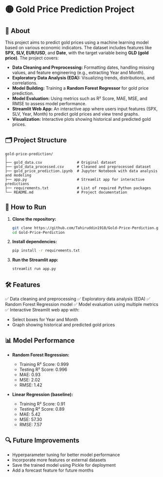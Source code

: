 # 🟡 Gold Price Prediction Project

## 📌 About

This project aims to predict gold prices using a machine learning model based on various economic indicators. The dataset includes features like **SPX, SLV, EUR/USD**, and **Date**, with the target variable being **GLD (gold price)**. The project covers:

* **Data Cleaning and Preprocessing:** Formatting dates, handling missing values, and feature engineering (e.g., extracting Year and Month).
* **Exploratory Data Analysis (EDA):** Visualizing trends, distributions, and correlations.
* **Model Building:** Training a **Random Forest Regressor** for gold price prediction.
* **Model Evaluation:** Using metrics such as R² Score, MAE, MSE, and RMSE to assess model performance.
* **Streamlit Web App:** An interactive app where users input features (SPX, SLV, Year, Month) to predict gold prices and view trend graphs.
* **Visualization:** Interactive plots showing historical and predicted gold prices.

## 🗂️ Project Structure

```
gold-price-prediction/
│
├── gold_data.csv                # Original dataset
├── gold_data_processed.csv      # Cleaned and preprocessed dataset
├── gold_price_prediction.ipynb  # Jupyter Notebook with data analysis and modeling
├── app.py                       # Streamlit app for interactive predictions
├── requirements.txt             # List of required Python packages
└── README.md                    # Project documentation
```

## 🚀 How to Run

1. **Clone the repository:**

   ```bash
   git clone https://github.com/Tahiruddin1918/Gold-Price-Perdiction.git
   cd Gold-Price-Perdiction
   ```

2. **Install dependencies:**

   ```bash
   pip install -r requirements.txt
   ```

3. **Run the Streamlit app:**

   ```bash
   streamlit run app.py
   ```

## 🛠️ Features

✅ Data cleaning and preprocessing
✅ Exploratory data analysis (EDA)
✅ Random Forest Regression model
✅ Model evaluation using multiple metrics
✅ Interactive Streamlit web app with:

* Select boxes for Year and Month
* Graph showing historical and predicted gold prices

## 📊 Model Performance

* **Random Forest Regression:**

  * Training R² Score: 0.999
  * Testing R² Score: 0.996
  * MAE: 0.93
  * MSE: 2.02
  * RMSE: 1.42

* **Linear Regression (baseline):**

  * Training R² Score: 0.91
  * Testing R² Score: 0.89
  * MAE: 5.42
  * MSE: 57.30
  * RMSE: 7.57

## 🔍 Future Improvements

* Hyperparameter tuning for better model performance
* Incorporate more features or external datasets
* Save the trained model using Pickle for deployment
* Add a forecast feature for future months
